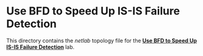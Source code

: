 # Use BFD to Speed Up IS-IS Failure Detection

This directory contains the *netlab* topology file for the
**[Use BFD to Speed Up IS-IS Failure Detection](../../docs/feature/8-bfd.md)** lab.
